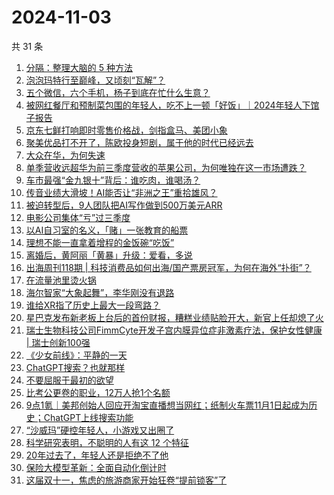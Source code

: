 # 2024-11-03

共 31 条

<!-- BEGIN 36KR -->
<!-- 最后更新时间 2024-11-03 09:28:16 +0800 -->
1. [分隔：整理大脑的 5 种方法](https://36kr.com/p/3005152583081735)
1. [泡泡玛特行至巅峰，又顷刻“瓦解”？](https://36kr.com/p/3017907803370375)
1. [五个微信，六个手机，杨子到底在忙什么生意？](https://36kr.com/p/3017900603319556)
1. [被网红餐厅和预制菜包围的年轻人，吃不上一顿「好饭」｜2024年轻人下馆子报告](https://36kr.com/p/3017628112086529)
1. [京东七鲜打响即时零售价格战，剑指盒马、美团小象](https://36kr.com/p/3018557695288578)
1. [聚美优品打不开了，陈欧投身短剧，属于他的时代已经远去](https://36kr.com/p/3017885871203845)
1. [大众在华，为何失速](https://36kr.com/p/3018527017494024)
1. [单季营收远超华为前三季度营收的苹果公司，为何唯独在这一市场遭跌？](https://36kr.com/p/3018514910897416)
1. [车市最强“金九银十”背后：谁吃肉，谁喝汤？](https://36kr.com/p/3017814236148608)
1. [传音业绩大滑坡！AI能否让“非洲之王”重拾雄风？](https://36kr.com/p/3017866022331911)
1. [被迫转型后，9人团队把AI写作做到500万美元ARR](https://36kr.com/p/3017935008048386)
1. [电影公司集体“亏”过三季度](https://36kr.com/p/3017933906601219)
1. [以AI自习室的名义，「赌」一张教育的船票](https://36kr.com/p/3017820521276928)
1. [理想不能一直拿着增程的金饭碗“吃饭”](https://36kr.com/p/3017830385234817)
1. [离婚后，黄阿丽「黄暴」升级：爱看，多说](https://36kr.com/p/3017621222614531)
1. [出海周刊118期 | 科技消费品如何出海/国产票房冠军，为何在海外“扑街”？](https://36kr.com/p/3017614553982467)
1. [在流量池里烫火锅](https://36kr.com/p/3017819821041161)
1. [海尔智家“大象起舞”，李华刚没有退路](https://36kr.com/p/3017982716126726)
1. [谁给XR指了历史上最大一段弯路？](https://36kr.com/p/3017830823208192)
1. [星巴克发布新老板上台后的首份财报，糟糕业绩贴脸开大，新官上任却熄了火](https://36kr.com/p/3017855418839939)
1. [瑞士生物科技公司FimmCyte开发子宫内膜异位症非激素疗法，保护女性健康 | 瑞士创新100强](https://36kr.com/p/3018849038087301)
1. [《少女前线》：平静的一天](https://36kr.com/p/3017804446672393)
1. [ChatGPT搜索？也就那样](https://36kr.com/p/3018929703658759)
1. [不要屈服于最初的欲望](https://36kr.com/p/3010700281373959)
1. [比考公更卷的职业，12万人抢1个名额](https://36kr.com/p/3019087404967431)
1. [9点1氪｜美邦创始人回应开淘宝直播想当网红；纸制火车票11月1日起成为历史；ChatGPT上线搜索功能](https://36kr.com/p/3017905999914249)
1. [“沙威玛”硬控年轻人，小游戏又出圈了](https://36kr.com/p/3017823671415686)
1. [科学研究表明，不聪明的人有这 12 个特征](https://36kr.com/p/3012350582105602)
1. [20年过去了，年轻人还是拒绝不了他](https://36kr.com/p/3017900502131977)
1. [保险大模型革新：全面自动化倒计时](https://36kr.com/p/3017773838361860)
1. [这届双十一，焦虑的旅游商家开始狂卷“提前锁客”了](https://36kr.com/p/3017602000745605)
<!-- END 36KR -->